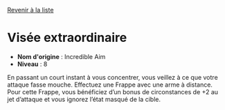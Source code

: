 [Revenir à la liste](list.md)

# Visée extraordinaire

 * **Nom d'origine** : Incredible Aim
 * **Niveau** : 8


<p>En passant un court instant à vous concentrer, vous veillez à ce que votre attaque fasse mouche. Effectuez une Frappe avec une arme à distance. Pour cette Frappe, vous bénéficiez d’un bonus de circonstances de +2 au jet d’attaque et vous ignorez l’état masqué de la cible.</p>
